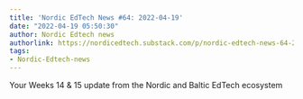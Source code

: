 ```yaml
---
title: 'Nordic EdTech News #64: 2022-04-19'
date: "2022-04-19 05:50:30"
author: Nordic Edtech news
authorlink: https://nordicedtech.substack.com/p/nordic-edtech-news-64-2022-04-19
tags:
- Nordic-Edtech-news
---
```

Your Weeks 14 & 15 update from the Nordic and Baltic EdTech ecosystem